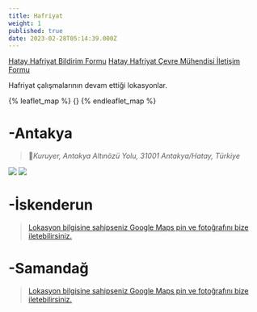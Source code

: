 ```yaml
---
title: Hafriyat
weight: 1
published: true
date: 2023-02-28T05:14:39.000Z
---
```


[Hatay Hafriyat Bildirim Formu](https://forms.gle/bKZJvdczSMSzb41w7)
[Hatay Hafriyat Çevre Mühendisi İletişim Formu](https://forms.gle/HBvKZWf566UHwMqr5)

Hafriyat çalışmalarının devam ettiği lokasyonlar.

{% leaflet_map %}
    {}
{% endleaflet_map %}


# -Antakya
> 📍_Kuruyer, Antakya Altınözü Yolu, 31001 Antakya/Hatay, Türkiye_

![]({{site.baseurl}}/images/features/Hafriyat-Antakya-1.png)
![]({{site.baseurl}}/images/features/Hafriyat-Antakya-2.png)

# -İskenderun
> [Lokasyon bilgisine sahipseniz Google Maps pin ve fotoğrafını bize iletebilirsiniz.](mailto:hataybenimsahsimeselem@gmail.com)

# -Samandağ
> [Lokasyon bilgisine sahipseniz Google Maps pin ve fotoğrafını bize iletebilirsiniz.](mailto:hataybenimsahsimeselem@gmail.com)
